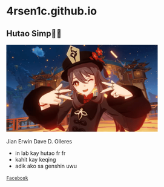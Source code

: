 # 4rsen1c.github.io

## Hutao Simp🥰🥰

<img src="https://github.com/4rsen1C/4rsen1c.github.io/blob/main/Hutaooo.png" width="400" height="230" />




Jian Erwin Dave D. Olleres
- in lab kay hutao fr fr
- kahit kay keqing 
- adik ako sa genshin uwu

[`Facebook`](https://www.facebook.com/jedilanco)


